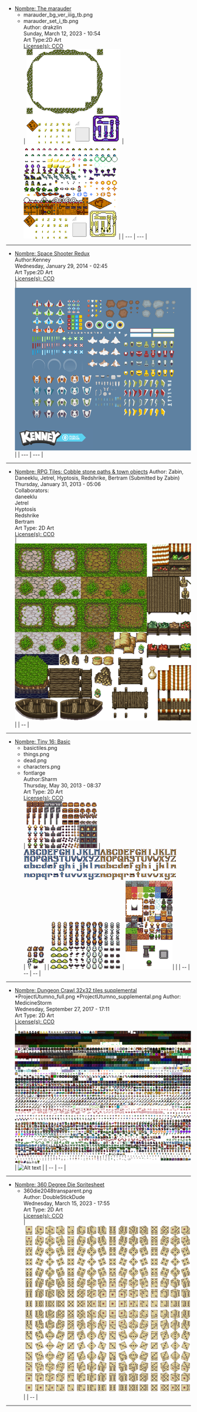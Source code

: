 * [Nombre: The marauder](https://opengameart.org/content/the-marauder)   
  * marauder_bg_ver_iiig_tb.png  
  * marauder_set_i_tb.png  
  Author: drakzlin  
  Sunday, March 12, 2023 - 10:54  
  Art Type:2D Art  
  [License(s): CCO](https://creativecommons.org/publicdomain/zero/1.0/deed.es_ES)  
  | ![Alt text](https://github.com/juanantoniogit/Libreria/blob/main/Juegos/2D/TileMap/marauder_bg_ver_iiig_tb.png) 
  | ![Alt text](https://github.com/juanantoniogit/Libreria/blob/main/Juegos/2D/TileMap/marauder_set_i_tb.png) |
  | --- | --- |
***




* [Nombre: Space Shooter Redux](https://opengameart.org/content/space-shooter-redux)  
Author:Kenney  
Wednesday, January 29, 2014 - 02:45  
Art Type:2D Art  
[License(s): CCO](https://creativecommons.org/publicdomain/zero/1.0/deed.es_ES)  
| ![Alt text](https://github.com/juanantoniogit/Libreria/blob/main/Juegos/2D/TileMap/SpaceShooterRedux/preview.png) |
| --- | --- |
  
***


* [Nombre: RPG Tiles: Cobble stone paths & town objects](https://opengameart.org/content/rpg-tiles-cobble-stone-paths-town-objects)
Author: Zabin, Daneeklu, Jetrel, Hyptosis, Redshrike, Bertram (Submitted by Zabin)  
Thursday, January 31, 2013 - 05:06  
Collaborators:  
daneeklu  
Jetrel  
Hyptosis  
Redshrike  
Bertram   
Art Type: 2D Art  
[License(s): CCO](https://creativecommons.org/publicdomain/zero/1.0/deed.es_ES)  
| ![Alt text](https://github.com/juanantoniogit/Libreria/blob/main/Juegos/2D/TileMap/PathAndObjects.png) |
 | -- |
***








* [Nombre: Tiny 16: Basic](https://opengameart.org/content/tiny-16-basic)  
  * basictiles.png  
  * things.png  
  * dead.png 
  * characters.png 
  * fontlarge  
  Author:Sharm   
  Thursday, May 30, 2013 - 08:37  
  Art Type: 2D Art  
  [License(s): CCO](https://creativecommons.org/publicdomain/zero/1.0/deed.es_ES)  
  | ![Alt text](https://github.com/juanantoniogit/Libreria/blob/main/Juegos/2D/TileMap/things.png)
  | ![Alt text](https://github.com/juanantoniogit/Libreria/blob/main/Juegos/2D/TileMap/fontlarge.png)  
  | ![Alt text](https://github.com/juanantoniogit/Libreria/blob/main/Juegos/2D/TileMap/dead.png)|
  | ![Alt text](https://github.com/juanantoniogit/Libreria/blob/main/Juegos/2D/TileMap/characters.png) 
  | ![Alt text](https://github.com/juanantoniogit/Libreria/blob/main/Juegos/2D/TileMap/basictiles.png)|  |
  | -- | -- | -- |
  
 
***


* [Nombre: Dungeon Crawl 32x32 tiles supplemental](https://opengameart.org/content/dungeon-crawl-32x32-tiles-supplemental)  
 *ProjectUtumno_full.png
 *ProjectUtumno_supplemental.png 
Author: MedicineStorm  
Wednesday, September 27, 2017 - 17:11  
Art Type: 2D Art   
[License(s): CCO](https://creativecommons.org/publicdomain/zero/1.0/deed.es_ES)  
| ![Alt text](https://github.com/juanantoniogit/Libreria/blob/main/Juegos/2D/TileMap/ProjectUtumno_supplemental.png) 
| ![Alt text](https://github.com/juanantoniogit/Libreria/blob/main/Juegos/2D/TileMap/ProjectUtumno_full.png) |
| -- | -- |


***


* [Nombre: 360 Degree Die Spritesheet](https://opengameart.org/content/360-degree-die-spritesheet)
  * 360die2048transparent.png  
  Author: DoubleStickDude  
  Wednesday, March 15, 2023 - 17:55  
  Art Type: 2D Art  
  [License(s): CCO](https://creativecommons.org/publicdomain/zero/1.0/deed.es_ES)  
  | ![Alt text](https://github.com/juanantoniogit/Libreria/blob/main/Juegos/2D/TileMap/360die2048transparent.png) |
  | -- |
***



